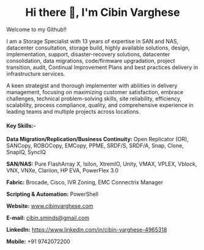 <h1 align = "center"> Hi there 👋, I'm Cibin Varghese </h1>

Welcome to my Github!!

I am a Storage Specialist with 13 years of expertise in SAN and NAS, datacenter consultation, storage build, highly available solutions, design, implementation, support, disaster-recovery solutions, datacenter consolidation, data migrations, code/firmware upgradation, project transition, audit, Continual Improvement Plans and best practices delivery in infrastructure services.

A keen strategist and thorough implementer with abilities in delivery management, focusing on maximizing customer satisfaction, embrace challenges, technical problem-solving skills, site reliability, efficiency, scalability, process compliance, quality, and comprehensive experience in leading teams and multiple projects across locations.

<h4> <b> Key Skills:- </b></h4>

<b>Data Migration/Replication/Business Continuity: </b> Open Replicator (OR), SANCopy, ROBOCopy, EMCopy, PPME, SRDF/S, SRDF/A, Snap, Clone, SnapIQ, SyncIQ

<b>SAN/NAS:</b> Pure FlashArray X, Isilon, XtremIO, Unity, VMAX, VPLEX, Vblock, VNX, VNXe, Clariion, HP EVA, PowerFlex 3.0

<b>Fabric:</b> Brocade, Cisco, IVR Zoning, EMC Connectrix Manager

<b>Scripting & Automation:</b> PowerShell

<b>Website:</b> www.cibinvarghese.com

<b>E-mail:</b> cibin.sminds@gmail.com

<b>LinkedIn:</b> https://www.linkedin.com/in/cibin-varghese-4965318

<b>Mobile:</b> +91 9742072200


